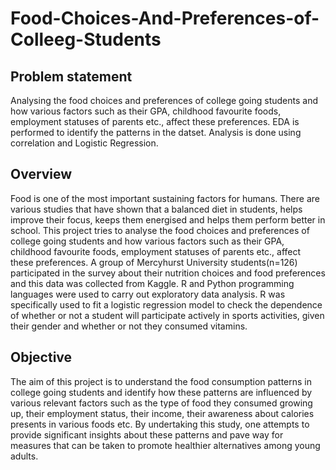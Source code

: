 # Food-Choices-And-Preferences-of-Colleeg-Students

## Problem statement

Analysing the food choices and preferences of college going students and how various factors such as their GPA, childhood favourite foods, employment statuses of 
parents etc., affect these preferences.  EDA is performed to identify the patterns in the datset. Analysis is done using correlation and Logistic Regression. 

## Overview

Food is one of the most important sustaining factors for humans. There are various studies that have shown that a balanced diet in students, helps improve their focus,
keeps them energised and helps them perform better in school. This project tries to analyse the food choices and preferences of college going students and how various
factors such as their GPA, childhood favourite foods, employment statuses of parents etc., affect these preferences. A group of Mercyhurst University students(n=126) 
participated in the survey about their nutrition choices and food preferences and this data was collected from Kaggle. R and Python programming languages were used to
carry out exploratory data analysis. R was specifically used to fit a logistic regression model to check the dependence of whether or not a student will participate 
actively in sports activities, given their gender and whether or not they consumed vitamins.

## Objective

The aim of this project is to understand the food consumption patterns in college going students and identify how these patterns are influenced by various relevant
factors such as the type of food they consumed growing up, their employment status, their income, their awareness about calories presents in various foods etc. By 
undertaking this study, one attempts to provide significant insights about these patterns and pave way for measures that can be taken to promote healthier alternatives 
among young adults.
